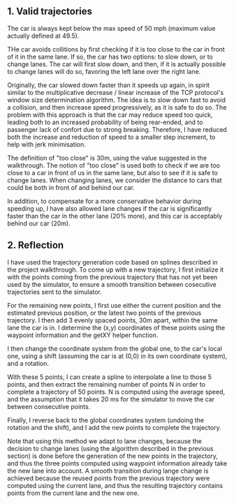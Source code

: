 ## 1. Valid trajectories ##

The car is always kept below the max speed of 50 mph (maximum value actually defined at 49.5).

THe car avoids collitions by first checking if it is too close to the car in front of it in the same lane. If so, the car has two options: 
to slow down, or to change lanes. The car will first slow down, and then, if it is actually possible to change lanes will do so, 
favoring the left lane over the right lane.

Originally, the car slowed down faster than it speeds up again, in spirit similar to the multiplicative decrease / linear increase of the TCP protocol's window size determination algorithm. The idea is to slow down fast to avoid a collision, and then increase speed progressively, as it is safe to do so. The problem with this approach is that the car may reduce speed too quick, leading both to an increased probability of being rear-ended, and to passenger lack of confort due to strong breaking. Therefore, I have reduced both the increase and reduction of speed to a smaller step increment, to help with jerk minimisation.

The definition of "too close" is 30m, using the value suggested in the walkthrough. The notion of "too close" is used both to check if we are too close to a car in front of us in the same lane, but also to see if it is safe to change lanes. When changing lanes, we consider the distance to cars that could be both in front of and behind our car.

In addition, to compensate for a more conservative behavior during speeding up, I have also allowed lane changes if the car is significantly faster than the car in the other lane (20% more), and this car is acceptably behind our car (20m).


## 2. Reflection ##

I have used the trajectory generation code based on splines described in the project walkthrough. To come up with a new trajectory, I first initialize it with the points coming from the previous trajectory that has not yet been used by the simulator, to ensure a smooth 
transition between cosecutive trajectories sent to the simulator.

For the remaining new points, I first use either the current position and the estimated previous position, or the latest two points of the
previous trajectory. I then add 3 evenly spaced points, 30m apart, within the same lane the car is in. I determine the (x,y) coordinates of these points using the waypoint information and the getXY helper function.

I then change the coordinate system from the global one, to the car's local one, using a shift (assuming the car is at (0,0) in its own 
coordinate system), and a rotation. 

With these 5 points, I can create a spline to interpolate a line to those 5 points, and then extract the remaining number of points N
in order to complete a trajectory of 50 points. N is computed using the average speed, and the assumption that it takes 20 ms for the 
simulator to move the car between consecutive points. 

Finally, I reverse back to the global coordinates system (undoing the rotation and the shift), and I add the new points to complete the
trajectory.

Note that using this method we adapt to lane changes, because the decision to change lanes (using the algorithm described in the previous
section) is done before the generation of the new points in the trajectory, and thus the three points computed using waypoint information
already take the new lane into account. A smooth transition during lange change is achieved because the reused points from the previous
trajectory were computed using the current lane, and thus the resulting trajectory contains points from the current lane and the new
one.

